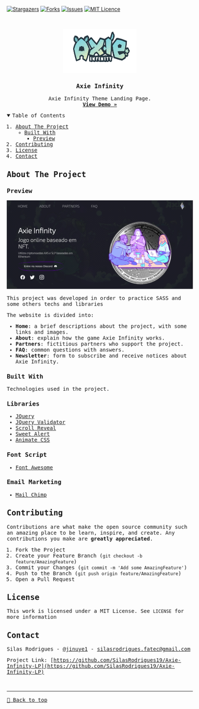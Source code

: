 [![Stargazers][stars-shield]][stars-url]
[![Forks][forks-shield]][forks-url]
[![Issues][issues-shield]][issues-url]
[![MIT Licence][license-shield]][license-url]


<!-- PROJECT LOGO -->
<br />
<samp>
<p align="center">
  <a href="https://axie-infinity-lp.vercel.app">
    <img src="img/logo.png" alt="Logo" width="200" height="120">
  </a>

  <h3 align="center">Axie Infinity</h3>

  <p align="center">
    Axie Infinity Theme Landing Page.
    <br />
    <a href="https://axie-infinity-lp.vercel.app"><strong>View Demo »</strong></a>
    <br />
  </p>
</p>


<!-- TABLE OF CONTENTS -->
<details open="open">
  <summary>Table of Contents</summary>
  <ol>
    <li>
      <a href="#about-the-project">About The Project</a>
      <ul>
        <li><a href="#built-with">Built With</a>
          <ul>
            <li><a href="#preview">Preview</a></li>
          </ul>
        </li>
      </ul>
    </li>
    <li><a href="#contributing">Contributing</a></li>
    <li><a href="#license">License</a></li>
    <li><a href="#contact">Contact</a></li>
  </ol>
</details>



<!-- ABOUT THE PROJECT -->
## About The Project

### Preview
[![Preview][product-screenshot]](https://axie-infinity-lp.vercel.app)

This project was developed in order to practice SASS and some others techs and libraries 

The website is divided into:
* **Home**: a brief descriptions about the project, with some links and images.
* **About**: explain how the game Axie Infinity works.
* **Partners**: fictitious partners who support the project.
* **FAQ**: common questions with answers.
* **Newsletter**: form to subscribe and receive notices about Axie Infinity.

### Built With

Technologies used in the project.

### Libraries
* [JQuery](https://ajax.googleapis.com/ajax/libs/jquery/3.2.1/jquery.min.js)
* [JQuery Validator](https://cdn.jsdelivr.net/npm/jquery-validation@1.17.0/dist/jquery.validate.min.js)
* [Scroll Reveal](https://scrollrevealjs.org)
* [Sweet Alert](https://sweetalert2.github.io)
* [Animate CSS](https://cdn.jsdelivr.net/npm/animate.css@4.0.0/animate.min.css)

### Font Script
* [Font Awesome](https://fontawesome.com)

### Email Marketing
* [Mail Chimp](https://mailchimp.com/pt-br/)

<!-- CONTRIBUTING -->
## Contributing

Contributions are what make the open source community such an amazing place to be learn, inspire, and create. Any contributions you make are **greatly appreciated**.

1. Fork the Project
2. Create your Feature Branch (`git checkout -b feature/AmazingFeature`)
3. Commit your Changes (`git commit -m 'Add some AmazingFeature'`)
4. Push to the Branch (`git push origin feature/AmazingFeature`)
5. Open a Pull Request


<!-- LICENSE -->
## License

This work is licensed under a MIT License. See `LICENSE` for more information


<!-- CONTACT -->
## Contact

Silas Rodrigues - [@jinuye1](https://twitter.com/jinuye1) - silasrodrigues.fatec@gmail.com

Project Link: [https://github.com/SilasRodrigues19/Axie-Infinity-LP](https://github.com/SilasRodrigues19/Axie-Infinity-LP)


   <!-- MARKDOWN LINKS & IMAGES -->
<!-- https://www.markdownguide.org/basic-syntax/#reference-style-links -->
[contributors-shield]: https://img.shields.io/github/contributors/SilasRodrigues19/Axie-Infinity-LP.svg?style=for-the-badge
[contributors-url]: https://github.com/SilasRodrigues19/Axie-Infinity-LP/graphs/contributors
[forks-shield]: https://img.shields.io/github/forks/SilasRodrigues19/Axie-Infinity-LP.svg?style=for-the-badge
[forks-url]: https://github.com/SilasRodrigues19/Axie-Infinity-LP/network/members
[stars-shield]: https://img.shields.io/github/stars/SilasRodrigues19/Axie-Infinity-LP.svg?style=for-the-badge
[stars-url]: https://github.com/SilasRodrigues19/Axie-Infinity-LP/stargazers
[forks-shield]: https://img.shields.io/github/forks/SilasRodrigues19/Axie-Infinity-LP.svg?style=for-the-badge
[forks-url]: https://github.com/SilasRodrigues19/Axie-Infinity-LP/network/members
[issues-shield]: https://img.shields.io/github/issues/SilasRodrigues19/Axie-Infinity-LP.svg?style=for-the-badge
[issues-url]: https://github.com/SilasRodrigues19/Axie-Infinity-LP/issues
[license-shield]: https://img.shields.io/github/license/SilasRodrigues19/Axie-Infinity-LP.svg?style=for-the-badge
[license-url]: https://github.com/SilasRodrigues19/Axie-Infinity-LP/blob/master/LICENSE
[product-screenshot]: https://github.com/SilasRodrigues19/Axie-Infinity-LP/blob/main/img/preview.png

<br><hr>
[🔼 Back to top](#Axie-Infinity)
